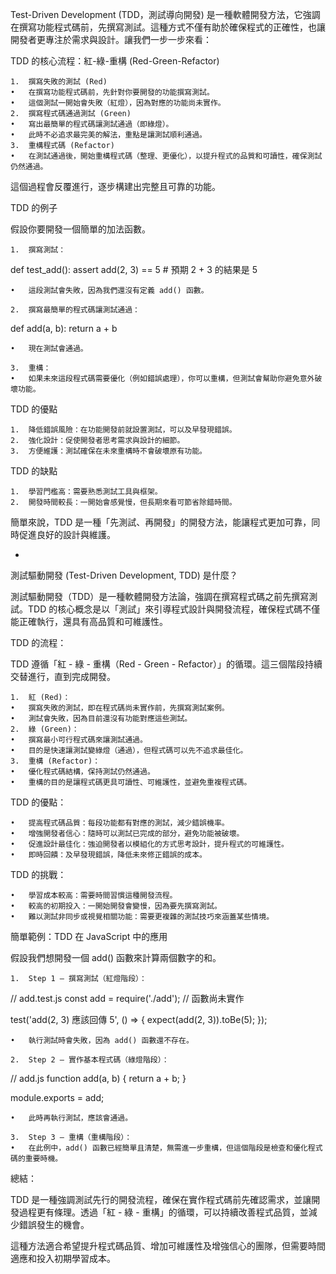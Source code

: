 Test-Driven Development (TDD，測試導向開發) 是一種軟體開發方法，它強調在撰寫功能程式碼前，先撰寫測試。這種方式不僅有助於確保程式的正確性，也讓開發者更專注於需求與設計。讓我們一步一步來看：

TDD 的核心流程：紅-綠-重構 (Red-Green-Refactor)

	1.	撰寫失敗的測試 (Red)
	•	在撰寫功能程式碼前，先針對你要開發的功能撰寫測試。
	•	這個測試一開始會失敗（紅燈），因為對應的功能尚未實作。
	2.	撰寫程式碼通過測試 (Green)
	•	寫出最簡單的程式碼讓測試通過（即綠燈）。
	•	此時不必追求最完美的解法，重點是讓測試順利通過。
	3.	重構程式碼 (Refactor)
	•	在測試通過後，開始重構程式碼（整理、更優化），以提升程式的品質和可讀性，確保測試仍然通過。

這個過程會反覆進行，逐步構建出完整且可靠的功能。

TDD 的例子

假設你要開發一個簡單的加法函數。

	1.	撰寫測試：

def test_add():
  assert add(2, 3) == 5  # 預期 2 + 3 的結果是 5

	•	這段測試會失敗，因為我們還沒有定義 add() 函數。

	2.	撰寫最簡單的程式碼讓測試通過：

def add(a, b):
  return a + b

	•	現在測試會通過。

	3.	重構：
	•	如果未來這段程式碼需要優化（例如錯誤處理），你可以重構，但測試會幫助你避免意外破壞功能。

TDD 的優點

	1.	降低錯誤風險：在功能開發前就設置測試，可以及早發現錯誤。
	2.	強化設計：促使開發者思考需求與設計的細節。
	3.	方便維護：測試確保在未來重構時不會破壞原有功能。

TDD 的缺點

	1.	學習門檻高：需要熟悉測試工具與框架。
	2.	開發時間較長：一開始會感覺慢，但長期來看可節省除錯時間。

簡單來說，TDD 是一種「先測試、再開發」的開發方法，能讓程式更加可靠，同時促進良好的設計與維護。

-

測試驅動開發 (Test-Driven Development, TDD) 是什麼？

測試驅動開發（TDD）是一種軟體開發方法論，強調在撰寫程式碼之前先撰寫測試。TDD 的核心概念是以「測試」來引導程式設計與開發流程，確保程式碼不僅能正確執行，還具有高品質和可維護性。

TDD 的流程：

TDD 遵循「紅 - 綠 - 重構（Red - Green - Refactor）」的循環。這三個階段持續交替進行，直到完成開發。

	1.	紅 (Red)：
	•	撰寫失敗的測試，即在程式碼尚未實作前，先撰寫測試案例。
	•	測試會失敗，因為目前還沒有功能對應這些測試。
	2.	綠 (Green)：
	•	撰寫最小可行程式碼來讓測試通過。
	•	目的是快速讓測試變綠燈（通過），但程式碼可以先不追求最佳化。
	3.	重構 (Refactor)：
	•	優化程式碼結構，保持測試仍然通過。
	•	重構的目的是讓程式碼更具可讀性、可維護性，並避免重複程式碼。

TDD 的優點：

	•	提高程式碼品質：每段功能都有對應的測試，減少錯誤機率。
	•	增強開發者信心：隨時可以測試已完成的部分，避免功能被破壞。
	•	促進設計最佳化：強迫開發者以模組化的方式思考設計，提升程式的可維護性。
	•	即時回饋：及早發現錯誤，降低未來修正錯誤的成本。

TDD 的挑戰：

	•	學習成本較高：需要時間習慣這種開發流程。
	•	較高的初期投入：一開始開發會變慢，因為要先撰寫測試。
	•	難以測試非同步或視覺相關功能：需要更複雜的測試技巧來涵蓋某些情境。

簡單範例：TDD 在 JavaScript 中的應用

假設我們想開發一個 add() 函數來計算兩個數字的和。

	1.	Step 1 – 撰寫測試（紅燈階段）：

// add.test.js
const add = require('./add');  // 函數尚未實作

test('add(2, 3) 應該回傳 5', () => {
  expect(add(2, 3)).toBe(5);
});

	•	執行測試時會失敗，因為 add() 函數還不存在。

	2.	Step 2 – 實作基本程式碼（綠燈階段）：

// add.js
function add(a, b) {
  return a + b;
}

module.exports = add;

	•	此時再執行測試，應該會通過。

	3.	Step 3 – 重構（重構階段）：
	•	在此例中，add() 函數已經簡單且清楚，無需進一步重構，但這個階段是檢查和優化程式碼的重要時機。

總結：

TDD 是一種強調測試先行的開發流程，確保在實作程式碼前先確認需求，並讓開發過程更有條理。透過「紅 - 綠 - 重構」的循環，可以持續改善程式品質，並減少錯誤發生的機會。

這種方法適合希望提升程式碼品質、增加可維護性及增強信心的團隊，但需要時間適應和投入初期學習成本。